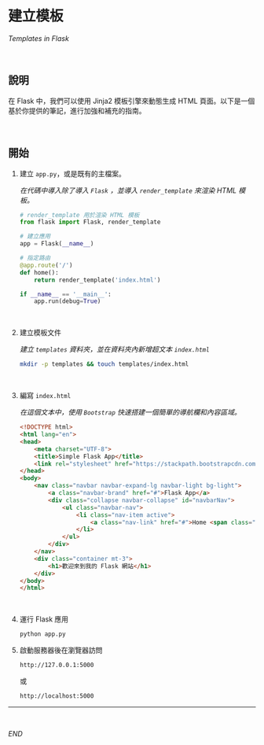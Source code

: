 # 建立模板 

_Templates in Flask_

<br>

## 說明

在 Flask 中，我們可以使用 Jinja2 模板引擎來動態生成 HTML 頁面。以下是一個基於你提供的筆記，進行加強和補充的指南。

<br>

## 開始

1. 建立 `app.py`，或是既有的主檔案。

   _在代碼中導入除了導入 `Flask` ，並導入 `render_template` 來渲染 HTML 模板。_

    ```python
    # render_template 用於渲染 HTML 模板
    from flask import Flask, render_template
    
    # 建立應用
    app = Flask(__name__)

    # 指定路由
    @app.route('/')
    def home():
        return render_template('index.html')

    if __name__ == '__main__':
        app.run(debug=True)
    ```

<br>

2. 建立模板文件

    _建立 `templates` 資料夾，並在資料夾內新增超文本 `index.html`_

    ```bash
    mkdir -p templates && touch templates/index.html
    ```

<br>

3. 編寫 `index.html`
   
   _在這個文本中，使用 `Bootstrap` 快速搭建一個簡單的導航欄和內容區域。_

    ```html
    <!DOCTYPE html>
    <html lang="en">
    <head>
        <meta charset="UTF-8">
        <title>Simple Flask App</title>
        <link rel="stylesheet" href="https://stackpath.bootstrapcdn.com/bootstrap/4.3.1/css/bootstrap.min.css">
    </head>
    <body>
        <nav class="navbar navbar-expand-lg navbar-light bg-light">
            <a class="navbar-brand" href="#">Flask App</a>
            <div class="collapse navbar-collapse" id="navbarNav">
                <ul class="navbar-nav">
                    <li class="nav-item active">
                        <a class="nav-link" href="#">Home <span class="sr-only">(current)</span></a>
                    </li>
                </ul>
            </div>
        </nav>
        <div class="container mt-3">
            <h1>歡迎來到我的 Flask 網站</h1>
        </div>
    </body>
    </html>
    ```

<br>

4. 運行 Flask 應用

    ```bash
    python app.py
    ```

5. 啟動服務器後在瀏覽器訪問

    ```bash
    http://127.0.0.1:5000
    ```
    或
    ```bash
    http://localhost:5000
    ```

---

<br>

_END_